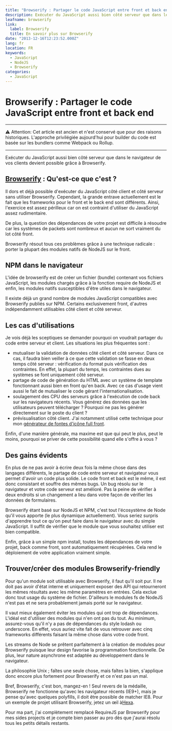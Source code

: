 ```yaml
---
title: "Browserify : Partager le code JavaScript entre front et back end"
description: Exécuter du JavaScript aussi bien côté serveur que dans le navigateur de vos clients devient possible grâce à Browserify.
leafname: browserify
link:
  label: Browserify
  title: En savoir plus sur Browserify
date: "2013-12-16T12:23:52.000Z"
lang: fr
location: FR
keywords:
  - JavaScript
  - NodeJS
  - Browserify
categories:
  - JavaScript
---
```


# Browserify : Partager le code JavaScript entre front et back end

---

⚠ Attention: Cet article est ancien et n'est conservé que pour des raisons historiques. L'approche privilégiée aujourd'hui pour builder du code est basée sur les bundlers comme Webpack ou Rollup.

---

Exécuter du JavaScript aussi bien côté serveur que dans le navigateur de vos clients devient possible grâce à Browserify.

## [Browserify](http://browserify.org "Voir le site de Browserify") : Qu'est-ce que c'est ?

Il dors et déjà possible d'exécuter du JavaScript côté client et côté serveur sans utiliser Browserify. Cependant, la grande entrave actuellement est le fait que les frameworks pour le front et le back end sont différents. Ainsi, l'exercice est assez périlleux car on est contraint d'utiliser du JavaScript assez rudimentaire.

De plus, la question des dépendances de votre projet est difficile à résoudre car les systèmes de packets sont nombreux et aucun ne sort vraiment du lot côté front.

Browserify résout tous ces problèmes grâce à une technique radicale : porter la plupart des modules natifs de NodeJS sur le front.

## NPM dans le navigateur

L'idée de browserify est de créer un fichier (bundle) contenant vos fichiers JavaScript, les modules chargés grâce à la fonction require de NodeJS et enfin, les modules natifs susceptibles d'être utiles dans le navigateur.

Il existe déjà un grand nombre de modules JavaScript compatibles avec Browserify publiés sur NPM. Certains exclusivement front, d'autres indépendamment utilisables côté client et côté serveur.

## Les cas d'utilisations

Je vois déjà les sceptiques se demander pourquoi on voudrait partager du code entre serveur et client. Les situations les plus fréquentes sont :

- mutualiser la validation de données côté client et côté serveur. Dans ce cas, il faudra bien veiller à ce que cette validation se fasse en deux temps côté serveur : vérification du format puis vérification des contraintes. En effet, la plupart du temps, les contraintes dues au systèmes se font uniquement côté serveur.
- partage de code de génération du HTML avec un système de template fonctionnant aussi bien en front qu'en back. Avec ce cas d'usage vient aussi le fait de mutualiser le code gérant l'internationalisation.
- soulagement des CPU des serveurs grâce à l'exécution de code back sur les navigateurs récents. Vous générez des données que les utilisateurs peuvent télécharger ? Pourquoi ne pas les générer directement sur le poste du client ?
- prévisualisation côté client. J'ai notamment utilisé cette technique pour mon [générateur de fontes d'icône full front](http://nfroidure.github.io/svgiconfont/ "Voir ce générateur de fontes d'icônes").

Enfin, d'une manière générale, ma maxime est que qui peut le plus, peut le moins, pourquoi se priver de cette possibilité quand elle s'offre à vous ?

## Des gains évidents

En plus de ne pas avoir à écrire deux fois la même chose dans des langages différents, le partage de code entre serveur et navigateur vous permet d'avoir un code plus solide. Le code front et back est le même, il est donc consistant et souffre des mêmes bugs. Un bug résolu sur le navigateur et votre code serveur est amélioré. Pas la peine de vérifier à deux endroits si un changement a lieu dans votre façon de vérifier les données de formulaires.

Browserify étant basé sur NodeJS et NPM, c'est tout l'écosystème de Node qu'il vous apporte (le plus dynamique actuellement). Vous seriez surpris d'apprendre tout ce qu'on peut faire dans le navigateur avec du simple JavaScript. Il suffit de vérifier que le module que vous souhaitez utiliser est bien compatible.

Enfin, grâce à un simple npm install, toutes les dépendances de votre projet, back comme front, sont automatiquement récupérées. Cela rend le déploiement de votre application vraiment simple.

## Trouver/créer des modules Browserify-friendly

Pour qu'un module soit utilisable avec Browserify, il faut qu'il soit pur. Il ne doit pas avoir d'état interne et uniquement exposer des API qui retourneront les mêmes résultats avec les même paramètres en entrées. Cela exclue donc tout usage du système de fichier. D'ailleurs le modules fs de NodeJS n'est pas et ne sera probablement jamais porté sur le navigateur.

Il vaut mieux également éviter les modules qui ont trop de dépendances. L'idéal est d'utiliser des modules qui n'en ont pas du tout. Au minimum, assurez-vous qu'il n'y a pas de dépendances du style lodash ou underscore. En effet, vous auriez vite fait de vous retrouver avec cinq frameworks différents faisant la même chose dans votre code front.

Les streams de Node se prêtent parfaitement à la création de modules pour Browserify puisque leur design favorise la programmation fonctionnelle. De plus, leur nature asynchrone est adaptée au développement dans le navigateur.

La philosophie Unix ; faîtes une seule chose, mais faîtes la bien, s'applique donc encore plus fortement pour Browserify et ce n'est pas un mal.

Bref, Browserify, c'est bon, mangez-en ! Seul revers de la médaille, Browserify ne fonctionne qu'avec les navigateur récents (IE9+), mais je pense qu'avec quelques polyfills, il doit être possible de matcher IE8\. Pour un exemple de projet utilisant Browserify, jetez un œil à[Hexa](http://hexa.insertafter.com/ "Voir cet éditeur héxadécimal").

Pour ma part, j'ai complètement remplacé RequireJS par Browserify pour mes sides projects et je compte bien passer au pro dès que j'aurai résolu tous les petits détails restants.
